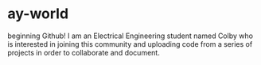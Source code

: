 # ay-world
beginning Github!
I am an Electrical Engineering student named Colby who is interested in joining this community and uploading code from a series of projects in order to collaborate and document. 
